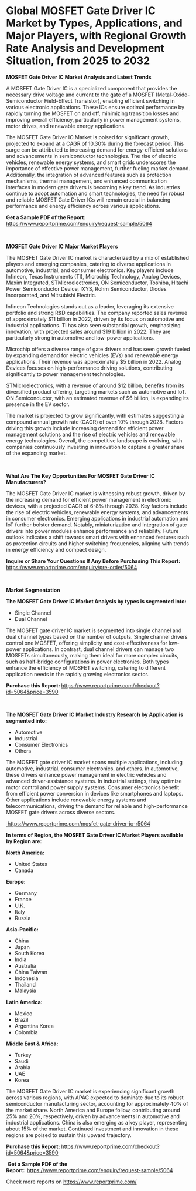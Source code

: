 <p><h1>Global MOSFET Gate Driver IC Market by Types, Applications, and Major Players, with Regional Growth Rate Analysis and Development Situation, from 2025 to 2032</h1></p><p><strong>MOSFET Gate Driver IC Market Analysis and Latest Trends</strong></p>
<p><p>A MOSFET Gate Driver IC is a specialized component that provides the necessary drive voltage and current to the gate of a MOSFET (Metal-Oxide-Semiconductor Field-Effect Transistor), enabling efficient switching in various electronic applications. These ICs ensure optimal performance by rapidly turning the MOSFET on and off, minimizing transition losses and improving overall efficiency, particularly in power management systems, motor drives, and renewable energy applications.</p><p>The MOSFET Gate Driver IC Market is poised for significant growth, projected to expand at a CAGR of 10.30% during the forecast period. This surge can be attributed to increasing demand for energy-efficient solutions and advancements in semiconductor technologies. The rise of electric vehicles, renewable energy systems, and smart grids underscores the importance of effective power management, further fueling market demand. Additionally, the integration of advanced features such as protection mechanisms, thermal management, and enhanced communication interfaces in modern gate drivers is becoming a key trend. As industries continue to adopt automation and smart technologies, the need for robust and reliable MOSFET Gate Driver ICs will remain crucial in balancing performance and energy efficiency across various applications.</p></p>
<p><strong>Get a Sample PDF of the Report:&nbsp;</strong> <a href="https://www.reportprime.com/enquiry/request-sample/5064?utm_campaign=2232&utm_medium=2&utm_source=Github&utm_content=ia&utm_term=19032025&utm_id=mosfet-gate-driver-ic">https://www.reportprime.com/enquiry/request-sample/5064</a></p>
<p>&nbsp;</p>
<p><strong>MOSFET Gate Driver IC Major Market Players</strong></p>
<p><p>The MOSFET Gate Driver IC market is characterized by a mix of established players and emerging companies, catering to diverse applications in automotive, industrial, and consumer electronics. Key players include Infineon, Texas Instruments (TI), Microchip Technology, Analog Devices, Maxim Integrated, STMicroelectronics, ON Semiconductor, Toshiba, Hitachi Power Semiconductor Device, IXYS, Rohm Semiconductor, Diodes Incorporated, and Mitsubishi Electric.</p><p>Infineon Technologies stands out as a leader, leveraging its extensive portfolio and strong R&D capabilities. The company reported sales revenue of approximately $11 billion in 2022, driven by its focus on automotive and industrial applications. TI has also seen substantial growth, emphasizing innovation, with projected sales around $19 billion in 2022. They are particularly strong in automotive and low-power applications.</p><p>Microchip offers a diverse range of gate drivers and has seen growth fueled by expanding demand for electric vehicles (EVs) and renewable energy applications. Their revenue was approximately $5 billion in 2022. Analog Devices focuses on high-performance driving solutions, contributing significantly to power management technologies.</p><p>STMicroelectronics, with a revenue of around $12 billion, benefits from its diversified product offering, targeting markets such as automotive and IoT. ON Semiconductor, with an estimated revenue of $6 billion, is expanding its presence in the EV sector.</p><p>The market is projected to grow significantly, with estimates suggesting a compound annual growth rate (CAGR) of over 10% through 2028. Factors driving this growth include increasing demand for efficient power management solutions and the rise of electric vehicles and renewable energy technologies. Overall, the competitive landscape is evolving, with companies continuously investing in innovation to capture a greater share of the expanding market.</p></p>
<p>&nbsp;</p>
<p><strong>What Are The Key Opportunities For MOSFET Gate Driver IC Manufacturers?</strong></p>
<p><p>The MOSFET Gate Driver IC market is witnessing robust growth, driven by the increasing demand for efficient power management in electronic devices, with a projected CAGR of 6-8% through 2028. Key factors include the rise of electric vehicles, renewable energy systems, and advancements in consumer electronics. Emerging applications in industrial automation and IoT further bolster demand. Notably, miniaturization and integration of gate drivers into power modules enhance performance and reliability. Future outlook indicates a shift towards smart drivers with enhanced features such as protection circuits and higher switching frequencies, aligning with trends in energy efficiency and compact design.</p></p>
<p><strong>Inquire or Share Your Questions If Any Before Purchasing This Report:</strong> <a href="https://www.reportprime.com/enquiry/pre-order/5064?utm_campaign=2232&utm_medium=2&utm_source=Github&utm_content=ia&utm_term=19032025&utm_id=mosfet-gate-driver-ic">https://www.reportprime.com/enquiry/pre-order/5064</a></p>
<p>&nbsp;</p>
<p><strong>Market Segmentation</strong></p>
<p><strong>The MOSFET Gate Driver IC Market Analysis by types is segmented into:</strong></p>
<p><ul><li>Single Channel</li><li>Dual Channel</li></ul></p>
<p><p>The MOSFET gate driver IC market is segmented into single channel and dual channel types based on the number of outputs. Single channel drivers control one MOSFET, offering simplicity and cost-effectiveness for low-power applications. In contrast, dual channel drivers can manage two MOSFETs simultaneously, making them ideal for more complex circuits, such as half-bridge configurations in power electronics. Both types enhance the efficiency of MOSFET switching, catering to different application needs in the rapidly growing electronics sector.</p></p>
<p><strong>Purchase this Report:&nbsp;</strong><a href="https://www.reportprime.com/checkout?id=5064&price=3590&utm_campaign=2232&utm_medium=2&utm_source=Github&utm_content=ia&utm_term=19032025&utm_id=mosfet-gate-driver-ic">https://www.reportprime.com/checkout?id=5064&price=3590</a></p>
<p>&nbsp;</p>
<p><strong>The MOSFET Gate Driver IC Market Industry Research by Application is segmented into:</strong></p>
<p><ul><li>Automotive</li><li>Industrial</li><li>Consumer Electronics</li><li>Others</li></ul></p>
<p><p>The MOSFET gate driver IC market spans multiple applications, including automotive, industrial, consumer electronics, and others. In automotive, these drivers enhance power management in electric vehicles and advanced driver-assistance systems. In industrial settings, they optimize motor control and power supply systems. Consumer electronics benefit from efficient power conversion in devices like smartphones and laptops. Other applications include renewable energy systems and telecommunications, driving the demand for reliable and high-performance MOSFET gate drivers across diverse sectors.</p></p>
<p><a href="https://www.reportprime.com/mosfet-gate-driver-ic-r5064?utm_campaign=2232&utm_medium=2&utm_source=Github&utm_content=ia&utm_term=19032025&utm_id=mosfet-gate-driver-ic">&nbsp;https://www.reportprime.com/mosfet-gate-driver-ic-r5064</a></p>
<p><strong>In terms of Region, the MOSFET Gate Driver IC Market Players available by Region are:</strong></p>
<p>
    <p> <strong> North America: </strong>
        <ul>
            <li>United States</li>
            <li>Canada</li>
        </ul>
        </p> 
    <p> <strong> Europe: </strong>
        <ul>
            <li>Germany</li>
            <li>France</li>
            <li>U.K.</li>
            <li>Italy</li>
            <li>Russia</li>
        </ul>
        </p> 
    <p> <strong> Asia-Pacific: </strong>
        <ul>
            <li>China</li>
            <li>Japan</li>
            <li>South Korea</li>
            <li>India</li>
            <li>Australia</li>
            <li>China Taiwan</li>
            <li>Indonesia</li>
            <li>Thailand</li>
            <li>Malaysia</li>
        </ul>
        </p> 
    <p> <strong> Latin America: </strong>
        <ul>
            <li>Mexico</li>
            <li>Brazil</li>
            <li>Argentina Korea</li>
            <li>Colombia</li>
        </ul>
        </p> 
    <p> <strong> Middle East & Africa: </strong>
        <ul>
            <li>Turkey</li>
            <li>Saudi</li>
            <li>Arabia</li>
            <li>UAE</li>
            <li>Korea</li>
        </ul>
    </p>
    </p>
<p><p>The MOSFET Gate Driver IC market is experiencing significant growth across various regions, with APAC expected to dominate due to its robust semiconductor manufacturing sector, accounting for approximately 40% of the market share. North America and Europe follow, contributing around 25% and 20%, respectively, driven by advancements in automotive and industrial applications. China is also emerging as a key player, representing about 15% of the market. Continued investment and innovation in these regions are poised to sustain this upward trajectory.</p></p>
<p><strong>Purchase this Report: </strong><a href="https://www.reportprime.com/checkout?id=5064&price=3590&utm_campaign=2232&utm_medium=2&utm_source=Github&utm_content=ia&utm_term=19032025&utm_id=mosfet-gate-driver-ic">https://www.reportprime.com/checkout?id=5064&price=3590</a></p>
<p>&nbsp;<strong>Get a Sample PDF of the Report:&nbsp;&nbsp;</strong><a href="https://www.reportprime.com/enquiry/request-sample/5064?utm_campaign=2232&utm_medium=2&utm_source=Github&utm_content=ia&utm_term=19032025&utm_id=mosfet-gate-driver-ic">https://www.reportprime.com/enquiry/request-sample/5064</a></p>
<p><strong></strong></p>
<p>Check more reports on <a href="https://www.reportprime.com/?utm_campaign=2232&utm_medium=2&utm_source=Github&utm_content=ia&utm_term=19032025&utm_id=mosfet-gate-driver-ic">https://www.reportprime.com/</a></p>